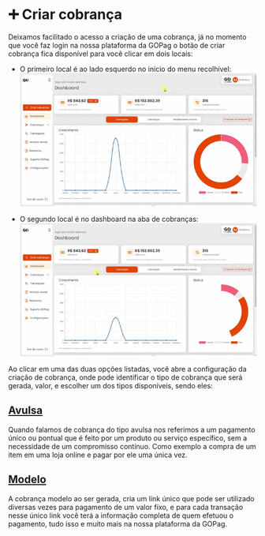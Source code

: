 # ➕ Criar cobrança

Deixamos facilitado o acesso a criação de uma cobrança, já no momento que você faz login na nossa plataforma da GOPag o botão de criar cobrança fica disponível para você clicar em dois locais:
- O primeiro local é ao lado esquerdo no início do menu recolhível:
![](../assets/prints/criar_cobranca_dashboard_1.gif)

- O segundo local é no dashboard na aba de cobranças:
![](../assets/prints/criar_cobranca_dashboard_2.gif)

Ao clicar em uma das duas opções listadas, você abre a configuração da criação de cobrança, onde pode identificar o tipo de cobrança que será gerada, valor, e escolher um dos tipos disponíveis, sendo eles:

## [**Avulsa**](https://docs.gopag.com.br/criar_cobranca/link_cobranca)

Quando falamos de cobrança do tipo avulsa nos referimos a um pagamento único ou pontual que é feito por um produto ou serviço específico, sem a necessidade de um compromisso contínuo. Como exemplo a compra de um item em uma loja online e pagar por ele uma única vez.

## [**Modelo**](https://docs.gopag.com.br/criar_cobranca/link_cobranca/link_cobranca_modelo)

A cobrança modelo ao ser gerada, cria um link único que pode ser utilizado diversas vezes para pagamento de um valor fixo, e para cada transação nesse único link você terá a informação completa de quem efetuou o pagamento, tudo isso e muito mais na nossa  plataforma da GOPag.

<!-- # [**Recorrente**](https://docs.gopag.com.br/criar_cobranca/link_cobranca/link_cobranca_recorrente)

<p>O pagamento recorrente é um método de cobrança periódica, feita com recorrência mensal, quinzenal ou anual enquanto o contrato de serviço durar. Entre os serviços que utilizam o sistema de pagamento recorrente, podemos falar de cursos, contabilidade, mensalidade escolar, honorários, editoras e empresas de telecomunicações.</p> -->
